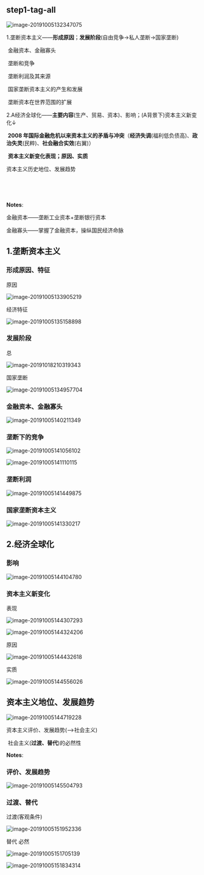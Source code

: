 ## step1-tag-all





![image-20191005132347075](assets/image-20191005132347075.png)

1.垄断资本主义——**形成原因**；**发展阶段**(自由竞争->私人垄断->国家垄断)

​	金融资本、金融寡头

​	垄断和竞争

​	垄断利润及其来源

​	国家垄断资本主义的产生和发展

​	垄断资本在世界范围的扩展

2.A经济全球化——**主要内容**(生产、贸易、资本)、影响；(A背景下)资本主义新变化↓

​	**2008 年国际金融危机以来资本主义的矛盾与冲突**（**经济失调**(福利低负债高)、**政治失灵**(民粹)、**社会融合实效**(右翼)）

​	**资本主义新变化表现；原因、实质**

资本主义历史地位、发展趋势

​	

​	

**Notes**:

金融资本——垄断工业资本+垄断银行资本

金融寡头——掌握了金融资本，操纵国民经济命脉



## 1.垄断资本主义







### 形成原因、特征

原因

![image-20191005133905219](assets/image-20191005133905219.png)

经济特征

![image-20191005135158898](assets/image-20191005135158898.png)



### 发展阶段

总

![image-20191018210319343](assets/image-20191018210319343.png)



国家垄断

![image-20191005134957704](assets/image-20191005134957704.png)



### 金融资本、金融寡头

![image-20191005140211349](assets/image-20191005140211349.png)





### 垄断下的竞争

![image-20191005141056102](assets/image-20191005141056102.png)

![image-20191005141110115](assets/image-20191005141110115.png)



### 垄断利润

![image-20191005141449875](assets/image-20191005141449875.png)





### 国家垄断资本主义

![image-20191005141330217](assets/image-20191005141330217.png)







## 2.经济全球化



### 影响

![image-20191005144104780](assets/image-20191005144104780.png)



### 资本主义新变化

表现

![image-20191005144307293](assets/image-20191005144307293.png)

![image-20191005144324206](assets/image-20191005144324206.png)

原因

![image-20191005144432618](assets/image-20191005144432618.png)



实质

![image-20191005144556026](assets/image-20191005144556026.png)





## 资本主义地位、发展趋势

![image-20191005144719228](assets/image-20191005144719228.png)



资本主义评价、发展趋势(—>社会主义)

​	社会主义(**过渡、替代**)的必然性



**Notes**:



### 评价、发展趋势

![image-20191005145504793](assets/image-20191005145504793.png)



### 过渡、替代

过渡(客观条件)

![image-20191005151952336](assets/image-20191005151952336.png)



替代 必然

![image-20191005151705139](assets/image-20191005151705139.png)

![image-20191005151834314](assets/image-20191005151834314.png)



